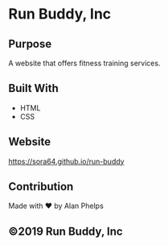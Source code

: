 # Run Buddy, Inc

## Purpose
A website that offers fitness training services.

## Built With
* HTML
* CSS

## Website
https://sora64.github.io/run-buddy

## Contribution
Made with ❤️ by Alan Phelps

## ©️2019 Run Buddy, Inc
